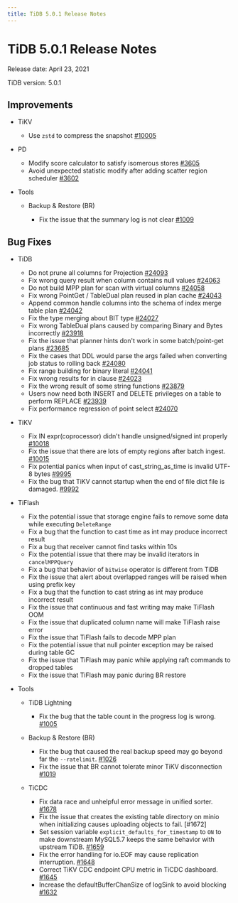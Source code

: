 ```yaml
---
title: TiDB 5.0.1 Release Notes
---
```


# TiDB 5.0.1 Release Notes

Release date: April 23, 2021

TiDB version: 5.0.1

## Improvements

+ TiKV

    - Use `zstd` to compress the snapshot [#10005](https://github.com/tikv/tikv/pull/10005)

+ PD

    - Modify score calculator to satisfy isomerous stores [#3605](https://github.com/pingcap/pd/pull/3605)
    - Avoid unexpected statistic modify after adding scatter region scheduler [#3602](https://github.com/pingcap/pd/pull/3602)

+ Tools

    + Backup & Restore (BR)

        - Fix the issue that the summary log is not clear [#1009](https://github.com/pingcap/br/pull/1009)

## Bug Fixes

+ TiDB

    - Do not prune all columns for Projection [#24093](https://github.com/pingcap/tidb/pull/24093)
    - Fix wrong query result when column contains null values [#24063](https://github.com/pingcap/tidb/pull/24063)
    - Do not build MPP plan for scan with virtual columns [#24058](https://github.com/pingcap/tidb/pull/24058)
    - Fix wrong PointGet / TableDual plan reused in plan cache [#24043](https://github.com/pingcap/tidb/pull/24043)
    - Append common handle columns into the schema of index merge table plan [#24042](https://github.com/pingcap/tidb/pull/24042)
    - Fix the type merging about BIT type [#24027](https://github.com/pingcap/tidb/pull/24027)
    - Fix wrong TableDual plans caused by comparing Binary and Bytes incorrectly [#23918](https://github.com/pingcap/tidb/pull/23918)
    - Fix the issue that planner hints don't work in some batch/point-get plans [#23685](https://github.com/pingcap/tidb/pull/23685)
    - Fix the cases that DDL would parse the args failed when converting job status to rolling back [#24080](https://github.com/pingcap/tidb/pull/24080)
    - Fix range building for binary literal [#24041](https://github.com/pingcap/tidb/pull/24041)
    - Fix wrong results for in clause [#24023](https://github.com/pingcap/tidb/pull/24023)
    - Fix the wrong result of some string functions  [#23879](https://github.com/pingcap/tidb/pull/23879)
    - Users now need both INSERT and DELETE privileges on a table to perform REPLACE [#23939](https://github.com/pingcap/tidb/pull/23939)
    - Fix performance regression of point select [#24070](https://github.com/pingcap/tidb/pull/24070)

+ TiKV

    - Fix IN expr(coprocessor) didn't handle unsigned/signed int properly [#10018](https://github.com/tikv/tikv/pull/10018)
    - Fix the issue that there are lots of empty regions after batch ingest. [#10015](https://github.com/tikv/tikv/pull/10015)
    - Fix potential panics when input of cast_string_as_time is invalid UTF-8 bytes [#9995](https://github.com/tikv/tikv/pull/9995)
    - Fix the bug that TiKV cannot startup when the end of file dict file is damaged. [#9992](https://github.com/tikv/tikv/pull/9992)

+ TiFlash

    - Fix the potential issue that storage engine fails to remove some data while executing `DeleteRange`
    - Fix a bug that the function to cast time as int may produce incorrect result
    - Fix a bug that receiver cannot find tasks within 10s
    - Fix the potential issue that there may be invalid iterators in `cancelMPPQuery`
    - Fix a bug that behavior of `bitwise` operator is different from TiDB
    - Fix the issue that alert about overlapped ranges will be raised when using prefix key
    - Fix a bug that the function to cast string as int may produce incorrect result
    - Fix the issue that continuous and fast writing may make TiFlash OOM
    - Fix the issue that duplicated column name will make TiFlash raise error
    - Fix the issue that TiFlash fails to decode MPP plan
    - Fix the potential issue that null pointer exception may be raised during table GC
    - Fix the issue that TiFlash may panic while applying raft commands to dropped tables
    - Fix the issue that TiFlash may panic during BR restore

+ Tools

    + TiDB Lightning

        - Fix the bug that the table count in the progress log is wrong. [#1005](https://github.com/pingcap/br/pull/1005)

    + Backup & Restore (BR)

        - Fix the bug that caused the real backup speed may go beyond far the `--ratelimit`. [#1026](https://github.com/pingcap/br/pull/1026)
        - Fix the issue that BR cannot tolerate minor TiKV disconnection [#1019](https://github.com/pingcap/br/pull/1019)

    + TiCDC

        - Fix data race and unhelpful error message in unified sorter. [#1678](https://github.com/pingcap/ticdc/pull/1678)
        - Fix the issue that creates the existing table directory on minio when initializing causes uploading objects to fail. [#1672]
        - Set session variable `explicit_defaults_for_timestamp` to `ON` to make downstream MySQL5.7 keeps the same behavior with upstream TiDB. [#1659](https://github.com/pingcap/ticdc/pull/1659)
        - Fix the error handling for io.EOF may cause replication interruption. [#1648](https://github.com/pingcap/ticdc/pull/1648)
        - Correct TiKV CDC endpoint CPU metric in TiCDC dashboard. [#1645](https://github.com/pingcap/ticdc/pull/1645)
        - Increase the defaultBufferChanSize of logSink to avoid blocking [#1632](https://github.com/pingcap/ticdc/pull/1632)
